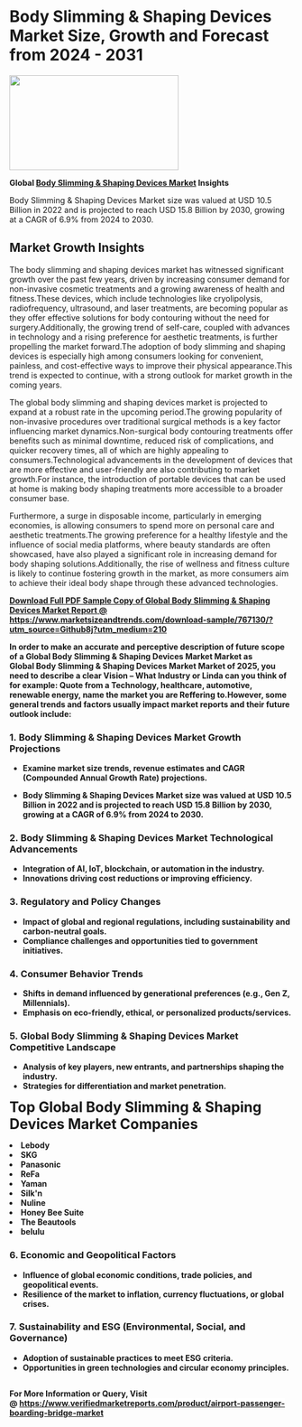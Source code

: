 <H1>Body Slimming & Shaping Devices Market Size, Growth and Forecast from 2024 - 2031</H1><img class="aligncenter size-medium wp-image-584254" src="https://thirdeyenews.in/wp-content/uploads/2024/09/Global-Market-Research-300x168.jpeg" alt="" width="300" height="168" /><p><strong>Global&nbsp;<a href="https://www.marketsizeandtrends.com/download-sample/767130/?utm_source=Github8j?utm_medium=210">Body Slimming & Shaping Devices Market</a> Insights</strong></p><p>Body Slimming & Shaping Devices Market size was valued at USD 10.5 Billion in 2022 and is projected to reach USD 15.8 Billion by 2030, growing at a CAGR of 6.9% from 2024 to 2030.</p><p><h2>Market Growth Insights</h2> <p>The body slimming and shaping devices market has witnessed significant growth over the past few years, driven by increasing consumer demand for non-invasive cosmetic treatments and a growing awareness of health and fitness.These devices, which include technologies like cryolipolysis, radiofrequency, ultrasound, and laser treatments, are becoming popular as they offer effective solutions for body contouring without the need for surgery.Additionally, the growing trend of self-care, coupled with advances in technology and a rising preference for aesthetic treatments, is further propelling the market forward.The adoption of body slimming and shaping devices is especially high among consumers looking for convenient, painless, and cost-effective ways to improve their physical appearance.This trend is expected to continue, with a strong outlook for market growth in the coming years.</p> <p><strong><a href="#"></a></strong></p> <p>The global body slimming and shaping devices market is projected to expand at a robust rate in the upcoming period.The growing popularity of non-invasive procedures over traditional surgical methods is a key factor influencing market dynamics.Non-surgical body contouring treatments offer benefits such as minimal downtime, reduced risk of complications, and quicker recovery times, all of which are highly appealing to consumers.Technological advancements in the development of devices that are more effective and user-friendly are also contributing to market growth.For instance, the introduction of portable devices that can be used at home is making body shaping treatments more accessible to a broader consumer base.</p> <p>Furthermore, a surge in disposable income, particularly in emerging economies, is allowing consumers to spend more on personal care and aesthetic treatments.The growing preference for a healthy lifestyle and the influence of social media platforms, where beauty standards are often showcased, have also played a significant role in increasing demand for body shaping solutions.Additionally, the rise of wellness and fitness culture is likely to continue fostering growth in the market, as more consumers aim to achieve their ideal body shape through these advanced technologies.</p> <p><strong><a href="#"></p><p><span class=""><strong>Download Full PDF Sample Copy of Global Body Slimming & Shaping Devices Market Report</strong> @ <a href="https://www.marketsizeandtrends.com/download-sample/767130/?utm_source=Github8j?utm_medium=210" target="_blank">https://www.marketsizeandtrends.com/download-sample/767130/?utm_source=Github8j?utm_medium=210</a></span></p><p>In order to make an accurate and perceptive description of future scope of a Global&nbsp;Body Slimming & Shaping Devices Market Market as Global&nbsp;Body Slimming & Shaping Devices Market Market of 2025, you need to describe a clear Vision &ndash; What Industry or Linda can you think of for example: Quote from a Technology, healthcare, automotive, renewable energy, name the market you are Reffering to.However, some general trends and factors usually impact market reports and their future outlook include:</p><h3>1.&nbsp;<strong>Body Slimming & Shaping Devices Market Growth Projections</strong></h3><ul><li>Examine market size trends, revenue estimates and CAGR (Compounded Annual Growth Rate) projections.</li><li><p>Body Slimming & Shaping Devices Market size was valued at USD 10.5 Billion in 2022 and is projected to reach USD 15.8 Billion by 2030, growing at a CAGR of 6.9% from 2024 to 2030.</p></li></ul><h3>2.&nbsp;<strong>Body Slimming & Shaping Devices Market Technological Advancements</strong></h3><ul><li>Integration of AI, IoT, blockchain, or automation in the industry.</li><li>Innovations driving cost reductions or improving efficiency.</li></ul><h3>3.&nbsp;<strong>Regulatory and Policy Changes</strong></h3><ul><li>Impact of global and regional regulations, including sustainability and carbon-neutral goals.</li><li>Compliance challenges and opportunities tied to government initiatives.</li></ul><h3>4.&nbsp;<strong>Consumer Behavior Trends</strong></h3><ul><li>Shifts in demand influenced by generational preferences (e.g., Gen Z, Millennials).</li><li>Emphasis on eco-friendly, ethical, or personalized products/services.</li></ul><h3>5.&nbsp;<strong>Global Body Slimming & Shaping Devices Market Competitive Landscape</strong></h3><ul><li>Analysis of key players, new entrants, and partnerships shaping the industry.</li><li>Strategies for differentiation and market penetration.</li></ul><p data-pm-slice="1 1 []"><span style="color: inherit; font-family: inherit; font-size: 25px;">Top Global Body Slimming & Shaping Devices Market Companies</span></p><div class="" data-test-id=""><p><li>Lebody</li><li> SKG</li><li> Panasonic</li><li> ReFa</li><li> Yaman</li><li> Silk'n</li><li> Nuline</li><li> Honey Bee Suite</li><li> The Beautools</li><li> belulu</li></p></div><h3>6.&nbsp;<strong>Economic and Geopolitical Factors</strong></h3><ul><li>Influence of global economic conditions, trade policies, and geopolitical events.</li><li>Resilience of the market to inflation, currency fluctuations, or global crises.</li></ul><h3>7.&nbsp;<strong>Sustainability and ESG (Environmental, Social, and Governance)</strong></h3><ul><li>Adoption of sustainable practices to meet ESG criteria.</li><li>Opportunities in green technologies and circular economy principles.</li></ul><h2><strong style="font-size: 14px;">For More Information or Query, Visit @&nbsp;</strong><a style="background-color: #ffffff; font-size: 14px;" href="https://www.marketsizeandtrends.com/report/body-slimming-shaping-devices-market/" target="_blank">https://www.verifiedmarketreports.com/product/airport-passenger-boarding-bridge-market</a></h2>